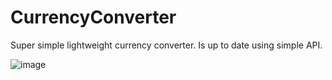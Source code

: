 # CurrencyConverter
Super simple lightweight currency converter. Is up to date using simple API.

![image](https://user-images.githubusercontent.com/73699210/202659457-b3a03b18-58a2-4ca2-84ab-6787794c0fe7.png)
